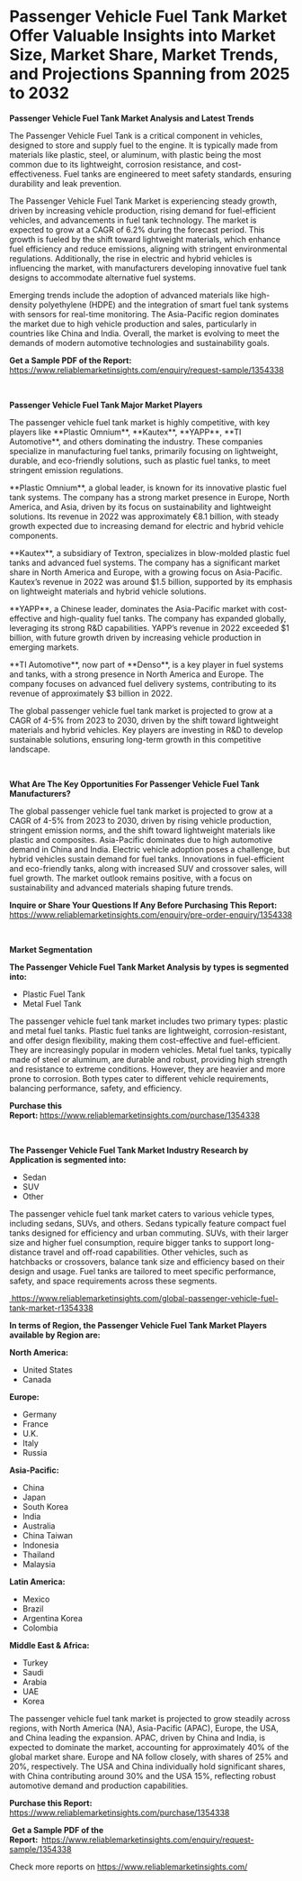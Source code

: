 <p><h1>Passenger Vehicle Fuel Tank Market Offer Valuable Insights into Market Size, Market Share, Market Trends, and Projections Spanning from 2025 to 2032</h1></p><p><strong>Passenger Vehicle Fuel Tank Market Analysis and Latest Trends</strong></p>
<p><p>The Passenger Vehicle Fuel Tank is a critical component in vehicles, designed to store and supply fuel to the engine. It is typically made from materials like plastic, steel, or aluminum, with plastic being the most common due to its lightweight, corrosion resistance, and cost-effectiveness. Fuel tanks are engineered to meet safety standards, ensuring durability and leak prevention.</p><p>The Passenger Vehicle Fuel Tank Market is experiencing steady growth, driven by increasing vehicle production, rising demand for fuel-efficient vehicles, and advancements in fuel tank technology. The market is expected to grow at a CAGR of 6.2% during the forecast period. This growth is fueled by the shift toward lightweight materials, which enhance fuel efficiency and reduce emissions, aligning with stringent environmental regulations. Additionally, the rise in electric and hybrid vehicles is influencing the market, with manufacturers developing innovative fuel tank designs to accommodate alternative fuel systems.</p><p>Emerging trends include the adoption of advanced materials like high-density polyethylene (HDPE) and the integration of smart fuel tank systems with sensors for real-time monitoring. The Asia-Pacific region dominates the market due to high vehicle production and sales, particularly in countries like China and India. Overall, the market is evolving to meet the demands of modern automotive technologies and sustainability goals.</p></p>
<p><strong>Get a Sample PDF of the Report:&nbsp;</strong> <a href="https://www.reliablemarketinsights.com/enquiry/request-sample/1354338?utm_campaign=1937&utm_medium=2&utm_source=Github&utm_content=ia&utm_term=24012025&utm_id=passenger-vehicle-fuel-tank">https://www.reliablemarketinsights.com/enquiry/request-sample/1354338</a></p>
<p>&nbsp;</p>
<p><strong>Passenger Vehicle Fuel Tank Major Market Players</strong></p>
<p><p>The passenger vehicle fuel tank market is highly competitive, with key players like **Plastic Omnium**, **Kautex**, **YAPP**, **TI Automotive**, and others dominating the industry. These companies specialize in manufacturing fuel tanks, primarily focusing on lightweight, durable, and eco-friendly solutions, such as plastic fuel tanks, to meet stringent emission regulations.</p><p>**Plastic Omnium**, a global leader, is known for its innovative plastic fuel tank systems. The company has a strong market presence in Europe, North America, and Asia, driven by its focus on sustainability and lightweight solutions. Its revenue in 2022 was approximately €8.1 billion, with steady growth expected due to increasing demand for electric and hybrid vehicle components.</p><p>**Kautex**, a subsidiary of Textron, specializes in blow-molded plastic fuel tanks and advanced fuel systems. The company has a significant market share in North America and Europe, with a growing focus on Asia-Pacific. Kautex’s revenue in 2022 was around $1.5 billion, supported by its emphasis on lightweight materials and hybrid vehicle solutions.</p><p>**YAPP**, a Chinese leader, dominates the Asia-Pacific market with cost-effective and high-quality fuel tanks. The company has expanded globally, leveraging its strong R&D capabilities. YAPP’s revenue in 2022 exceeded $1 billion, with future growth driven by increasing vehicle production in emerging markets.</p><p>**TI Automotive**, now part of **Denso**, is a key player in fuel systems and tanks, with a strong presence in North America and Europe. The company focuses on advanced fuel delivery systems, contributing to its revenue of approximately $3 billion in 2022.</p><p>The global passenger vehicle fuel tank market is projected to grow at a CAGR of 4-5% from 2023 to 2030, driven by the shift toward lightweight materials and hybrid vehicles. Key players are investing in R&D to develop sustainable solutions, ensuring long-term growth in this competitive landscape.</p></p>
<p>&nbsp;</p>
<p><strong>What Are The Key Opportunities For Passenger Vehicle Fuel Tank Manufacturers?</strong></p>
<p><p>The global passenger vehicle fuel tank market is projected to grow at a CAGR of 4-5% from 2023 to 2030, driven by rising vehicle production, stringent emission norms, and the shift toward lightweight materials like plastic and composites. Asia-Pacific dominates due to high automotive demand in China and India. Electric vehicle adoption poses a challenge, but hybrid vehicles sustain demand for fuel tanks. Innovations in fuel-efficient and eco-friendly tanks, along with increased SUV and crossover sales, will fuel growth. The market outlook remains positive, with a focus on sustainability and advanced materials shaping future trends.</p></p>
<p><strong>Inquire or Share Your Questions If Any Before Purchasing This Report:</strong> <a href="https://www.reliablemarketinsights.com/enquiry/pre-order-enquiry/1354338?utm_campaign=1937&utm_medium=2&utm_source=Github&utm_content=ia&utm_term=24012025&utm_id=passenger-vehicle-fuel-tank">https://www.reliablemarketinsights.com/enquiry/pre-order-enquiry/1354338</a></p>
<p>&nbsp;</p>
<p><strong>Market Segmentation</strong></p>
<p><strong>The Passenger Vehicle Fuel Tank Market Analysis by types is segmented into:</strong></p>
<p><ul><li>Plastic Fuel Tank</li><li>Metal Fuel Tank</li></ul></p>
<p><p>The passenger vehicle fuel tank market includes two primary types: plastic and metal fuel tanks. Plastic fuel tanks are lightweight, corrosion-resistant, and offer design flexibility, making them cost-effective and fuel-efficient. They are increasingly popular in modern vehicles. Metal fuel tanks, typically made of steel or aluminum, are durable and robust, providing high strength and resistance to extreme conditions. However, they are heavier and more prone to corrosion. Both types cater to different vehicle requirements, balancing performance, safety, and efficiency.</p></p>
<p><strong>Purchase this Report:&nbsp;</strong><a href="https://www.reliablemarketinsights.com/purchase/1354338?utm_campaign=1937&utm_medium=2&utm_source=Github&utm_content=ia&utm_term=24012025&utm_id=passenger-vehicle-fuel-tank">https://www.reliablemarketinsights.com/purchase/1354338</a></p>
<p>&nbsp;</p>
<p><strong>The Passenger Vehicle Fuel Tank Market Industry Research by Application is segmented into:</strong></p>
<p><ul><li>Sedan</li><li>SUV</li><li>Other</li></ul></p>
<p><p>The passenger vehicle fuel tank market caters to various vehicle types, including sedans, SUVs, and others. Sedans typically feature compact fuel tanks designed for efficiency and urban commuting. SUVs, with their larger size and higher fuel consumption, require bigger tanks to support long-distance travel and off-road capabilities. Other vehicles, such as hatchbacks or crossovers, balance tank size and efficiency based on their design and usage. Fuel tanks are tailored to meet specific performance, safety, and space requirements across these segments.</p></p>
<p><a href="https://www.reliablemarketinsights.com/global-passenger-vehicle-fuel-tank-market-r1354338?utm_campaign=1937&utm_medium=2&utm_source=Github&utm_content=ia&utm_term=24012025&utm_id=passenger-vehicle-fuel-tank">&nbsp;https://www.reliablemarketinsights.com/global-passenger-vehicle-fuel-tank-market-r1354338</a></p>
<p><strong>In terms of Region, the Passenger Vehicle Fuel Tank Market Players available by Region are:</strong></p>
<p>
    <p> <strong> North America: </strong>
        <ul>
            <li>United States</li>
            <li>Canada</li>
        </ul>
        </p> 
    <p> <strong> Europe: </strong>
        <ul>
            <li>Germany</li>
            <li>France</li>
            <li>U.K.</li>
            <li>Italy</li>
            <li>Russia</li>
        </ul>
        </p> 
    <p> <strong> Asia-Pacific: </strong>
        <ul>
            <li>China</li>
            <li>Japan</li>
            <li>South Korea</li>
            <li>India</li>
            <li>Australia</li>
            <li>China Taiwan</li>
            <li>Indonesia</li>
            <li>Thailand</li>
            <li>Malaysia</li>
        </ul>
        </p> 
    <p> <strong> Latin America: </strong>
        <ul>
            <li>Mexico</li>
            <li>Brazil</li>
            <li>Argentina Korea</li>
            <li>Colombia</li>
        </ul>
        </p> 
    <p> <strong> Middle East & Africa: </strong>
        <ul>
            <li>Turkey</li>
            <li>Saudi</li>
            <li>Arabia</li>
            <li>UAE</li>
            <li>Korea</li>
        </ul>
    </p>
    </p>
<p><p>The passenger vehicle fuel tank market is projected to grow steadily across regions, with North America (NA), Asia-Pacific (APAC), Europe, the USA, and China leading the expansion. APAC, driven by China and India, is expected to dominate the market, accounting for approximately 40% of the global market share. Europe and NA follow closely, with shares of 25% and 20%, respectively. The USA and China individually hold significant shares, with China contributing around 30% and the USA 15%, reflecting robust automotive demand and production capabilities.</p></p>
<p><strong>Purchase this Report: </strong><a href="https://www.reliablemarketinsights.com/purchase/1354338?utm_campaign=1937&utm_medium=2&utm_source=Github&utm_content=ia&utm_term=24012025&utm_id=passenger-vehicle-fuel-tank">https://www.reliablemarketinsights.com/purchase/1354338</a></p>
<p>&nbsp;<strong>Get a Sample PDF of the Report:&nbsp;&nbsp;</strong><a href="https://www.reliablemarketinsights.com/enquiry/request-sample/1354338?utm_campaign=1937&utm_medium=2&utm_source=Github&utm_content=ia&utm_term=24012025&utm_id=passenger-vehicle-fuel-tank">https://www.reliablemarketinsights.com/enquiry/request-sample/1354338</a></p>
<p><strong></strong></p>
<p>Check more reports on <a href="https://www.reliablemarketinsights.com/?utm_campaign=1937&utm_medium=2&utm_source=Github&utm_content=ia&utm_term=24012025&utm_id=passenger-vehicle-fuel-tank">https://www.reliablemarketinsights.com/</a></p>